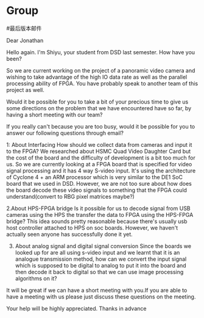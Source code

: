 # Group

#最后版本邮件


Dear Jonathan

Hello again. I'm Shiyu, your student from DSD last semester. How have you been?

So we are current working on the project of a panoramic video camera
and wishing to take advantage of the high IO data rate as well as the
parallel processing ability of FPGA. You have probably speak to
another team of this project as well.

Would it be possible for you to take a bit of your precious time to
give us some directions on the problem that we have encountered have
so far, by having a short meeting with our team?

If you really can't because you are too busy, would it be possible for
you to answer our following questions through email?

1: About Interfacing
How should we collect data from cameras and input it to the FPGA? We
researched about HSMC Quad Video Daughter Card but the cost of the
board and the difficulty of development is a bit too much for us. So
we are currently looking at a FPGA board that is specified for video
signal processing and it has 4 way S-video input. It's using the
architecture of Cyclone 4 + an ARM processor which is very similar to
the DE1 SoC board that we used in DSD. However, we are not too sure
about how does the board decode these video signals to something that
the FPGA could understand(convert to RBG pixel matrices maybe?)

2.About HPS-FPGA bridge
Is it possible for us to decode signal from USB cameras using the HPS
the transfer the data to FPGA using the HPS-FPGA bridge? This idea
sounds pretty reasonable because there's usually usb host controller
attached to HPS on soc boards. However, we haven't actually seen
anyone has successfully done it yet.

3. About analog signal and digital signal conversion
Since the boards we looked up for are all using s-video input and we
learnt that it is an analogue transmission method, how can we convert
the input signal which is supposed to be digital to analog to put it
into the board and then decode it back to digital so that we can use
image processing algorithms on it?

It will be great if we can have a short meeting with you.If you are
able to have a meeting with us please just discuss these questions on
the meeting.

Your help will be highly appreciated.
Thanks in advance
